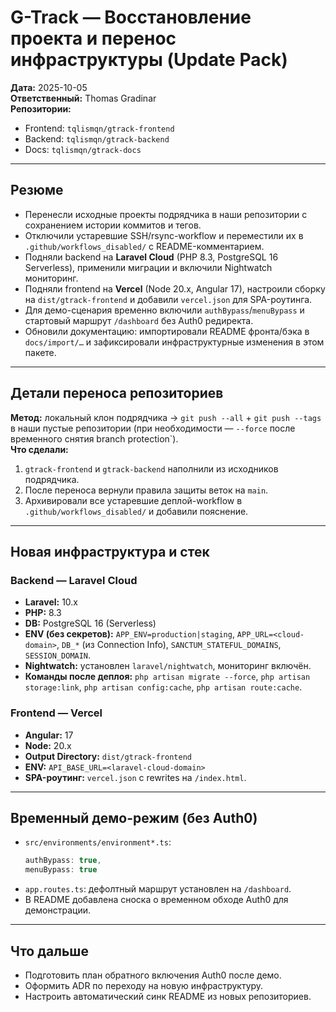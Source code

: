 # G-Track — Восстановление проекта и перенос инфраструктуры (Update Pack)

**Дата:** 2025-10-05  
**Ответственный:** Thomas Gradinar  
**Репозитории:**  
- Frontend: `tqlismqn/gtrack-frontend`  
- Backend: `tqlismqn/gtrack-backend`  
- Docs: `tqlismqn/gtrack-docs`

---

## Резюме

- Перенесли исходные проекты подрядчика в наши репозитории с сохранением истории коммитов и тегов.
- Отключили устаревшие SSH/rsync-workflow и переместили их в `.github/workflows_disabled/` с README-комментарием.
- Подняли backend на **Laravel Cloud** (PHP 8.3, PostgreSQL 16 Serverless), применили миграции и включили Nightwatch мониторинг.
- Подняли frontend на **Vercel** (Node 20.x, Angular 17), настроили сборку на `dist/gtrack-frontend` и добавили `vercel.json` для SPA-роутинга.
- Для демо-сценария временно включили `authBypass`/`menuBypass` и стартовый маршрут `/dashboard` без Auth0 редиректа.
- Обновили документацию: импортировали README фронта/бэка в `docs/import/…` и зафиксировали инфраструктурные изменения в этом пакете.

---

## Детали переноса репозиториев

**Метод:** локальный клон подрядчика → `git push --all` + `git push --tags` в наши пустые репозитории (при необходимости — `--force` после временного снятия branch protection`).  
**Что сделали:**
1. `gtrack-frontend` и `gtrack-backend` наполнили из исходников подрядчика.
2. После переноса вернули правила защиты веток на `main`.
3. Архивировали все устаревшие деплой-workflow в `.github/workflows_disabled/` и добавили пояснение.

---

## Новая инфраструктура и стек

### Backend — Laravel Cloud
- **Laravel:** 10.x  
- **PHP:** 8.3  
- **DB:** PostgreSQL 16 (Serverless)  
- **ENV (без секретов):** `APP_ENV=production|staging`, `APP_URL=<cloud-domain>`, `DB_*` (из Connection Info), `SANCTUM_STATEFUL_DOMAINS`, `SESSION_DOMAIN`.  
- **Nightwatch:** установлен `laravel/nightwatch`, мониторинг включён.  
- **Команды после деплоя:** `php artisan migrate --force`, `php artisan storage:link`, `php artisan config:cache`, `php artisan route:cache`.

### Frontend — Vercel
- **Angular:** 17  
- **Node:** 20.x  
- **Output Directory:** `dist/gtrack-frontend`  
- **ENV:** `API_BASE_URL=<laravel-cloud-domain>`  
- **SPA-роутинг:** `vercel.json` с rewrites на `/index.html`.

---

## Временный демо-режим (без Auth0)

- `src/environments/environment*.ts`:
  ```ts
  authBypass: true,
  menuBypass: true
  ```
- `app.routes.ts`: дефолтный маршрут установлен на `/dashboard`.
- В README добавлена сноска о временном обходе Auth0 для демонстрации.

---

## Что дальше

- Подготовить план обратного включения Auth0 после демо.
- Оформить ADR по переходу на новую инфраструктуру.
- Настроить автоматический синк README из новых репозиториев.
